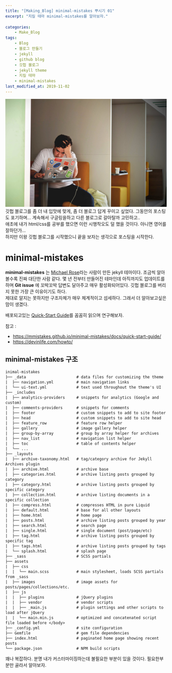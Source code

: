 ```yaml
---
title: "[Making_Blog] minimal-mistakes 뿌시기 01"
excerpt: "지킬 테마 minimal-mistakes를 알아보자."

categories:
    - Make_Blog
tags:
    - Blog  
    - 블로그 만들기
    - jekyll
    - github blog
    - 깃헙 블로그
    - jekyll theme
    - 지킬 테마
    - minimal-mistakes  
last_modified_at: 2019-11-02
---
```

![](/assets/Make_Blog/2019-11-02-Makeblog-Breakminimalmistakes-01-img01.jpg)  
깃헙 블로그를 좀 더 내 입맛에 맞게, 좀 더 블로그 답게 꾸미고 싶었다. 그동안의 포스팅도 포기하며... 계속해서 구글링을하고 다른 블로그로 갈아탈까 고민하고..  
애초에 내가 html/css를 공부를 했으면 이런 시행착오도 덜 했을 것이다. 아니면 영어를 잘하던가...  
하지만 이왕 깃헙 블로그를 시작했으니 끝을 보자는 생각으로 포스팅을 시작한다.  
  
# minimal-mistakes 
__minimal-mistakes__ 는 [Michael Rose](https://mmistakes.github.io/minimal-mistakes/about/)라는 사람이 만든 jekyll 테마이다. 조금씩 알아볼수록 진짜 대단한 사람 같다. 몇 년 전부터 만들어진 테마인데 아직까지도 업데이트를 하며 __Git issue__ 에 꼬박꼬박 답변도 달아주고 매우 활성화되어있다. 깃헙 블로그를 버리지 못한 가장 큰 이유이기도 하다.  
제대로 알지는 못하지만 구조자체가 매우 체계적이고 섬세하다. 그래서 더 알아보고싶은 맘이 생겼다.  

배포되고있는 [Quick-Start Guide](https://mmistakes.github.io/minimal-mistakes/docs/quick-start-guide/)를 꼼꼼히 읽으며 연구해보자.  
  

참고 :
 + <https://mmistakes.github.io/minimal-mistakes/docs/quick-start-guide/>  
 + https://devinlife.com/howto/

  
## minimal-mistakes 구조

```  
inimal-mistakes
├── _data                      # data files for customizing the theme
|  ├── navigation.yml          # main navigation links
|  └── ui-text.yml             # text used throughout the theme's UI
├── _includes
|  ├── analytics-providers     # snippets for analytics (Google and custom)
|  ├── comments-providers      # snippets for comments
|  ├── footer                  # custom snippets to add to site footer
|  ├── head                    # custom snippets to add to site head
|  ├── feature_row             # feature row helper
|  ├── gallery                 # image gallery helper
|  ├── group-by-array          # group by array helper for archives
|  ├── nav_list                # navigation list helper
|  ├── toc                     # table of contents helper
|  └── ...
├── _layouts
|  ├── archive-taxonomy.html   # tag/category archive for Jekyll Archives plugin
|  ├── archive.html            # archive base
|  ├── categories.html         # archive listing posts grouped by category
|  ├── category.html           # archive listing posts grouped by specific category
|  ├── collection.html         # archive listing documents in a specific collection
|  ├── compress.html           # compresses HTML in pure Liquid
|  ├── default.html            # base for all other layouts
|  ├── home.html               # home page
|  ├── posts.html              # archive listing posts grouped by year
|  ├── search.html             # search page
|  ├── single.html             # single document (post/page/etc)
|  ├── tag.html                # archive listing posts grouped by specific tag
|  ├── tags.html               # archive listing posts grouped by tags
|  └── splash.html             # splash page
├── _sass                      # SCSS partials
├── assets
|  ├── css
|  |  └── main.scss            # main stylesheet, loads SCSS partials from _sass
|  ├── images                  # image assets for posts/pages/collections/etc.
|  ├── js
|  |  ├── plugins              # jQuery plugins
|  |  ├── vendor               # vendor scripts
|  |  ├── _main.js             # plugin settings and other scripts to load after jQuery
|  |  └── main.min.js          # optimized and concatenated script file loaded before </body>
├── _config.yml                # site configuration
├── Gemfile                    # gem file dependencies
├── index.html                 # paginated home page showing recent posts
└── package.json               # NPM build scripts
```  
꽤나 복잡하다. 분명 내가 커스터마이징하는데 불필요한 부분이 있을 것이다. 필요한부분만 골라서 알아보자.  


